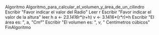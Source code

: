 
Algoritmo Algoritmo_para_calcular_el_volumen_y_área_de_un_cilindro
	Escribir "Favor indicar el valor del Radio"
	Leer r
	Escribir "Favor indicar el valor de la altura"
	leer h
	a <- 2*3.1416*r*(r+h)
	v <- 3.1416*(r*r)*h
	Escribir "El área es: ", a, "Cm²"
	Escribir "El volumen es: ", v, " Centímetros cúbicos"
FinAlgoritmo
